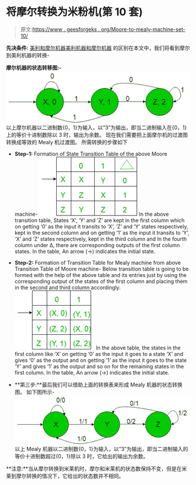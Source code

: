 # 将摩尔转换为米粉机(第 10 套)

> 原文:[https://www . geesforgeks . org/Moore-to-mealy-machine-set-10/](https://www.geeksforgeeks.org/conversion-of-moore-to-mealy-machine-set-10/)

**先决条件:** [美利和摩尔机器](https://www.geeksforgeeks.org/mealy-and-moore-machines/)[美利机器和摩尔机器](https://www.geeksforgeeks.org/difference-between-mealy-machine-and-moore-machine/)
的区别在本文中，我们将看到摩尔到美利机器的转换-

**摩尔机器的状态转移图:-**
![](img/15a28ad7a8b9e19398e4a04066e21984.png)
以上摩尔机器以二进制数{0，1}为输入，以“3”为输出，即当二进制输入在{0，1}上的等价十进制数除以 3 时，输出为余数。
现在我们需要把上面摩尔机的过渡图转换成等效的 Mealy 机过渡图。
所需转换的步骤如下

*   **Step-1:** Formation of State Transition Table of the above Moore machine-
    ![](img/7c8becfe50cb801cefe17de6217ff823.png)
    In the above transition table, States ‘X’, ‘Y’ and ‘Z’ are kept in the first column which on getting ‘0’ as the input it transits to ‘X’, ‘Z’ and ‘Y’ states respectively, kept in the second column and on getting ‘1’ as the input it transits to ‘Y’, ‘X’ and ‘Z’ states respectively, kept in the third column and In the fourth column under Δ, there are corresponding outputs of the first column states. In the table, An arrow (→) indicates the initial state.

*   **Step-2:** Formation of Transition Table for Mealy machine from above Transition Table of Moore machine-
    Below transition table is going to be formed with the help of the above table and its entries just by using the corresponding output of the states of the first column and placing them in the second and third column accordingly.
    ![](img/ac6ce2a1c527235eb112f3f29900c8a1.png)
    In the above table, the states in the first column like ‘X’ on getting ‘0’ as the input it goes to a state ‘X’ and gives ‘0’ as the output and on getting ‘1’ as the input it goes to the state ‘Y’ and gives ‘1’ as the output and so on for the remaining states in the first column. In the table, An arrow (→) indicates the initial state.
*   **第三步:**最后我们可以借助上面的转换表来形成 Mealy 机器的状态转换图。
    如下图所示-
    ![](img/36ad0695511e514246dfd0200293061e.png)
    以上 Mealy 机器以二进制数{0，1}为输入，以“3”为输出，即当二进制输入的等价十进制数超过{0，1}除以 3 时，它给出的输出为余数。

**注意:**当从摩尔转换到米莱机时，摩尔和米莱机的状态数保持不变，但是在米莱到摩尔转换的情况下，它给出的状态数并不相同。